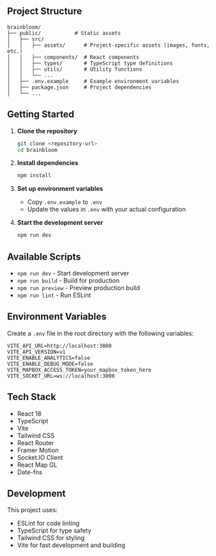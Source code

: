 ## Project Structure

```
brainbloom/
├── public/           # Static assets
│   ├── src/
│   │   ├── assets/      # Project-specific assets (images, fonts, etc.)
│   │   ├── components/  # React components
│   │   ├── types/       # TypeScript type definitions
│   │   ├── utils/       # Utility functions
│   │   └── ...
│   ├── .env.example     # Example environment variables
│   ├── package.json     # Project dependencies
│   └── ...
```

## Getting Started

1. **Clone the repository**
   ```bash
   git clone <repository-url>
   cd brainbloom
   ```

2. **Install dependencies**
   ```bash
   npm install
   ```

3. **Set up environment variables**
   - Copy `.env.example` to `.env`
   - Update the values in `.env` with your actual configuration

4. **Start the development server**
   ```bash
   npm run dev
   ```

## Available Scripts

- `npm run dev` - Start development server
- `npm run build` - Build for production
- `npm run preview` - Preview production build
- `npm run lint` - Run ESLint

## Environment Variables

Create a `.env` file in the root directory with the following variables:

```env
VITE_API_URL=http://localhost:3000
VITE_API_VERSION=v1
VITE_ENABLE_ANALYTICS=false
VITE_ENABLE_DEBUG_MODE=false
VITE_MAPBOX_ACCESS_TOKEN=your_mapbox_token_here
VITE_SOCKET_URL=ws://localhost:3000
```

## Tech Stack

- React 18
- TypeScript
- Vite
- Tailwind CSS
- React Router
- Framer Motion
- Socket.IO Client
- React Map GL
- Date-fns

## Development

This project uses:
- ESLint for code linting
- TypeScript for type safety
- Tailwind CSS for styling
- Vite for fast development and building